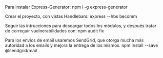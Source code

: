 Para instalar Express-Generator:
    npm i -g express-generator

Crear el proyecto, con vistas Handlebars:
    express --hbs becomm  

Seguir las intrucciones para descargar todos los módulos, y después tratar de correguir vuelnerabilidades con:
    npm audit fix

Para los envíos de email usaremos SendGrid, que otorga mucha más autoridad a los emails y mejora la entrega de los mismos.
    npm install --save @sendgrid/mail

    